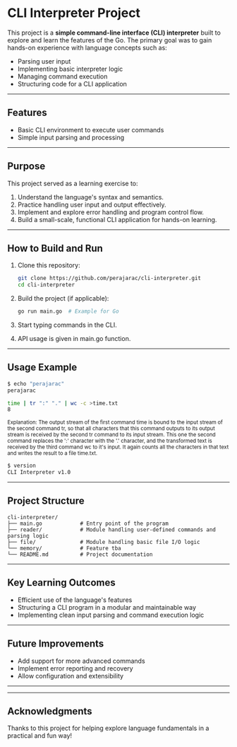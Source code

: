 # CLI Interpreter Project

This project is a **simple command-line interface (CLI) interpreter** built to explore and learn the features of the Go. The primary goal was to gain hands-on experience with language concepts such as:

- Parsing user input
- Implementing basic interpreter logic
- Managing command execution
- Structuring code for a CLI application

---

## Features

- Basic CLI environment to execute user commands
- Simple input parsing and processing

---

## Purpose

This project served as a learning exercise to:

1. Understand the language's syntax and semantics.
2. Practice handling user input and output effectively.
3. Implement and explore error handling and program control flow.
4. Build a small-scale, functional CLI application for hands-on learning.

---

## How to Build and Run

1. Clone this repository:

   ```bash
   git clone https://github.com/perajarac/cli-interpreter.git
   cd cli-interpreter
   ```

2. Build the project (if applicable):

   ```bash
   go run main.go  # Example for Go
   ```

3. Start typing commands in the CLI.

4. API usage is given in main.go function.

---

## Usage Example

```bash
$ echo "perajarac"
perajarac

time | tr ":" "." | wc -c >time.txt
8
```

<sup>Explanation: The output stream of the first command time is bound to the input stream of the second command tr, so that all characters
that this command outputs to its output stream is received by the second tr command to its input stream. This one
the second command replaces the ':' character with the '.' character, and the transformed text is received by the third command
wc to it's input. It again counts all the characters in that text and writes the result to a file time.txt.

```bash
$ version
CLI Interpreter v1.0

```

---

## Project Structure

```
cli-interpreter/
├── main.go            # Entry point of the program
├── reader/            # Module handling user-defined commands and parsing logic
├── file/              # Module handling basic file I/O logic
└── memory/            # Feature tba
└── README.md          # Project documentation
```

---

## Key Learning Outcomes

- Efficient use of the language's features
- Structuring a CLI program in a modular and maintainable way
- Implementing clean input parsing and command execution logic

---

## Future Improvements

- Add support for more advanced commands
- Implement error reporting and recovery
- Allow configuration and extensibility

---



---

## Acknowledgments

Thanks to this project for helping explore language fundamentals in a practical and fun way!
